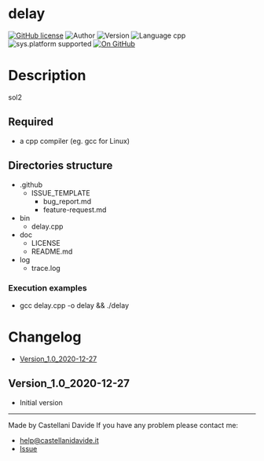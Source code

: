 # delay
[![GitHub license](https://img.shields.io/badge/license-GNU-green?style=flat)](https://github.com/CastellaniDavide/delay/blob/master/LICENSE) ![Author](https://img.shields.io/badge/author-Castellani%20Davide-green?style=flat) ![Version](https://img.shields.io/badge/version-v01.01-blue?style=flat) ![Language cpp](https://img.shields.io/badge/language-cpp-yellowgreen?style=flat) ![sys.platform supported](https://img.shields.io/badge/OS%20platform%20supported-All-blue?style=flat) [![On GitHub](https://img.shields.io/badge/on%20GitHub-True-green?style=flat&logo=github)](https://github.com/CastellaniDavide/delay)

# Description
sol2

## Required
 - a cpp compiler (eg. gcc for Linux)
 

## Directories structure
 - .github
   - ISSUE_TEMPLATE
     - bug_report.md
     - feature-request.md
 - bin
	 - delay.cpp
 - doc
   - LICENSE
   - README.md
 - log
	 - trace.log
   
### Execution examples
 - gcc delay.cpp -o delay && ./delay

# Changelog
 - [Version_1.0_2020-12-27](#Version_10_2020-12-27)


## Version_1.0_2020-12-27
 - Initial version

---
Made by Castellani Davide 
If you have any problem please contact me:
- help@castellanidavide.it
- [Issue](https://github.com/CastellaniDavide/delay/issues)
